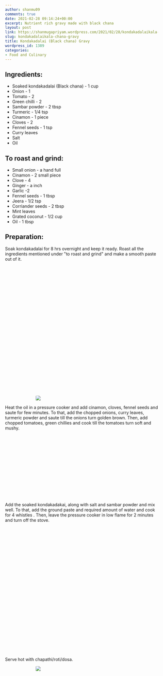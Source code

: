 ```yaml
---
author: shanmu09
comments: true
date: 2021-02-28 09:14:24+00:00
excerpt: Nutrient rich gravy made with black chana
layout: post
link: https://shanmugapriyam.wordpress.com/2021/02/28/kondakadalaikala-chana-gravy/
slug: kondakadalaikala-chana-gravy
title: Kondakadalai (Black chana) Gravy
wordpress_id: 1389
categories:
- Food and Culinary
---
```

<style>
.square {
    float:left;
    width: 49%;
    border-radius:5%;
    padding-bottom : 40%; /* = width for a 1:1 aspect ratio */
    margin:0.5%;
    background-position:center center;
    background-repeat:no-repeat;
    background-size:cover; /* you change this to "contain" if you don't want the images to be cropped */
}
	
#break {
    clear:both;
}

.img_1{background-image:url('https://shanmugapriyam.files.wordpress.com/2021/02/00100lrportrait_00100_burst20210216090917757_cover.jpg');}
.img_2{background-image:url('https://shanmugapriyam.files.wordpress.com/2021/02/00100lrportrait_00100_burst20210216090938043_cover.jpg');}
.img_3{background-image:url('https://shanmugapriyam.files.wordpress.com/2021/02/00100lrportrait_00100_burst20210216091007525_cover.jpg');}
.img_4{background-image:url('https://shanmugapriyam.files.wordpress.com/2021/02/00100lrportrait_00100_burst20210216091042282_cover.jpg');}
.img_5{background-image:url('https://shanmugapriyam.files.wordpress.com/2021/02/00000img_00000_burst20210216174408232_cover.jpg');}
.img_6{background-image:url('https://shanmugapriyam.files.wordpress.com/2021/02/00100lrportrait_00100_burst20210216174528447_cover.jpg');}
.img_7{background-image:url('https://shanmugapriyam.files.wordpress.com/2021/02/00100lrportrait_00100_burst20210216174702463_cover.jpg?resize=2000%2C2000');}
.img_8{background-image:url('https://shanmugapriyam.files.wordpress.com/2021/02/00100lrportrait_00100_burst20210216174751890_cover.jpg?resize=2000%2C2000');}
.img_9{background-image:url('https://shanmugapriyam.files.wordpress.com/2021/02/00100lrportrait_00100_burst20210216175209952_cover.jpg?resize=2000%2C2000');}
.img_10{background-image:url('https://shanmugapriyam.files.wordpress.com/2021/02/00100lrportrait_00100_burst20210216175240685_cover.jpg?resize=2000%2C2000');}

.resize_fit_center {
    max-width:60%;
    max-height:60%;
    vertical-align: middle;
    display: block;
    margin-left: auto;
    margin-right: auto;
    border-radius:5%;
}

.center {
  margin: auto;
  width: 60%;
}
</style>



## Ingredients:







  * Soaked kondakadalai (Black chana) - 1 cup
  * Onion - 1
  * Tomato - 2
  * Green chilli - 2
  * Sambar powder - 2 tbsp
  * Turmeric - 1/4 tsp
  * Cinamon - 1 piece
  * Cloves - 2
  * Fennel seeds - 1 tsp
  * Curry leaves
  * Salt
  * Oil






## To roast and grind:







  * Small onion - a hand full
  * Cinamon - 2 small piece
  * Clove - 4
  * Ginger - a inch
  * Garlic -2 
  * Fennel seeds - 1 tbsp
  * Jeera - 1/2 tsp
  * Corriander seeds - 2 tbsp
  * Mint leaves
  * Grated coconut - 1/2 cup
  * Oil - 1 tbsp






## Preparation:







Soak kondakadalai for 8 hrs overnight and keep it ready. Roast all the ingredients mentioned under "to roast and grind" and make a smooth paste out of it.


<div class="square img_1">
</div>
<div class="square img_2">
</div>
<div class="square img_3">
</div>
<div class="square img_4">
</div>
<div id="break"> </div>
<p/>







<div>
	<img src="https://shanmugapriyam.files.wordpress.com/2021/02/00100lrportrait_00100_burst20210216091157715_cover.jpg"  class="resize_fit_center"/>
</div>
<p/>








Heat the oil in a pressure cooker and add cinamon, cloves, fennel seeds and saute for few minutes. To that, add the chopped onions, curry leaves, turmeric powder and saute till the onions turn golden brown. Then, add chopped tomatoes, green chillies and cook till the tomatoes turn soft and mushy. 















<div class="square img_5">
</div>
<div class="square img_6">
</div>

<div id="break"> </div>
<p/>



Add the soaked kondakadakai, along with salt and sambar powder and mix well. To that, add the ground paste and required amount of water and cook for 4 whistles . Then, leave the pressure cooker in low flame for 2 minutes and turn off the stove. 





<div class="square img_7">
</div>
<div class="square img_8">
</div>
<div class="square img_9">
</div>
<div class="square img_10">
</div>
<div id="break"> </div>
<p/>









Serve hot with chapathi/roti/dosa.



<div>
	<img src="https://shanmugapriyam.files.wordpress.com/2021/02/00000img_00000_burst20210216185247477_cover.jpg?w=768"  class="resize_fit_center"/>
</div>
<p/>








